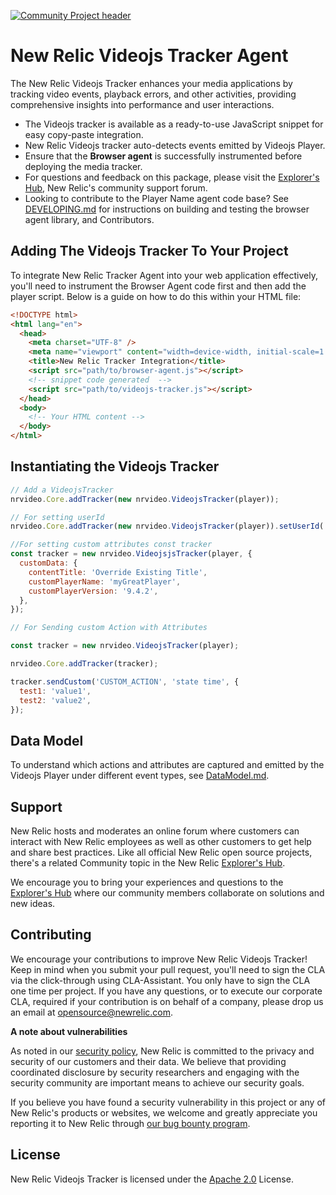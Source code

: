 [![Community Project header](https://github.com/newrelic/opensource-website/raw/master/src/images/categories/Community_Project.png)](https://opensource.newrelic.com/oss-category/#community-project)

# New Relic Videojs Tracker Agent

The New Relic Videojs Tracker enhances your media applications by tracking video events, playback errors, and other activities, providing comprehensive insights into performance and user interactions.

- The Videojs tracker is available as a ready-to-use JavaScript snippet for easy copy-paste integration.
- New Relic Videojs tracker auto-detects events emitted by Videojs Player.
- Ensure that the **Browser agent** is successfully instrumented before deploying the media tracker.
- For questions and feedback on this package, please visit the [Explorer's Hub](https://discuss.newrelic.com), New Relic's community support forum.
- Looking to contribute to the Player Name agent code base? See [DEVELOPING.md](./DEVELOPING.md) for instructions on building and testing the browser agent library, and Contributors.

## Adding The Videojs Tracker To Your Project

To integrate New Relic Tracker Agent into your web application effectively, you'll need to instrument the Browser Agent code first and then add the player script. Below is a guide on how to do this within your HTML file:

```html
<!DOCTYPE html>
<html lang="en">
  <head>
    <meta charset="UTF-8" />
    <meta name="viewport" content="width=device-width, initial-scale=1.0" />
    <title>New Relic Tracker Integration</title>
    <script src="path/to/browser-agent.js"></script>
    <!-- snippet code generated  -->
    <script src="path/to/videojs-tracker.js"></script>
  </head>
  <body>
    <!-- Your HTML content -->
  </body>
</html>
```

## Instantiating the Videojs Tracker

```javascript
// Add a VideojsTracker
nrvideo.Core.addTracker(new nrvideo.VideojsTracker(player));

// For setting userId
nrvideo.Core.addTracker(new nrvideo.VideojsTracker(player)).setUserId('userId');

//For setting custom attributes const tracker
const tracker = new nrvideo.VideojsjsTracker(player, {
  customData: {
    contentTitle: 'Override Existing Title',
    customPlayerName: 'myGreatPlayer',
    customPlayerVersion: '9.4.2',
  },
});

// For Sending custom Action with Attributes

const tracker = new nrvideo.VideojsTracker(player);

nrvideo.Core.addTracker(tracker);

tracker.sendCustom('CUSTOM_ACTION', 'state time', {
  test1: 'value1',
  test2: 'value2',
});
```

## Data Model

To understand which actions and attributes are captured and emitted by the Videojs Player under different event types, see [DataModel.md](./DATAMODEL.md).

## Support

New Relic hosts and moderates an online forum where customers can interact with New Relic employees as well as other customers to get help and share best practices. Like all official New Relic open source projects, there's a related Community topic in the New Relic [Explorer's Hub](https://discuss.newrelic.com).

We encourage you to bring your experiences and questions to the [Explorer's Hub](https://discuss.newrelic.com) where our community members collaborate on solutions and new ideas.

## Contributing

We encourage your contributions to improve New Relic Videojs Tracker! Keep in mind when you submit your pull request, you'll need to sign the CLA via the click-through using CLA-Assistant. You only have to sign the CLA one time per project. If you have any questions, or to execute our corporate CLA, required if your contribution is on behalf of a company, please drop us an email at opensource@newrelic.com.

**A note about vulnerabilities**

As noted in our [security policy](../../security/policy), New Relic is committed to the privacy and security of our customers and their data. We believe that providing coordinated disclosure by security researchers and engaging with the security community are important means to achieve our security goals.

If you believe you have found a security vulnerability in this project or any of New Relic's products or websites, we welcome and greatly appreciate you reporting it to New Relic through [our bug bounty program](https://docs.newrelic.com/docs/security/security-privacy/information-security/report-security-vulnerabilities/).

## License

New Relic Videojs Tracker is licensed under the [Apache 2.0](http://apache.org/licenses/LICENSE-2.0.txt) License.
